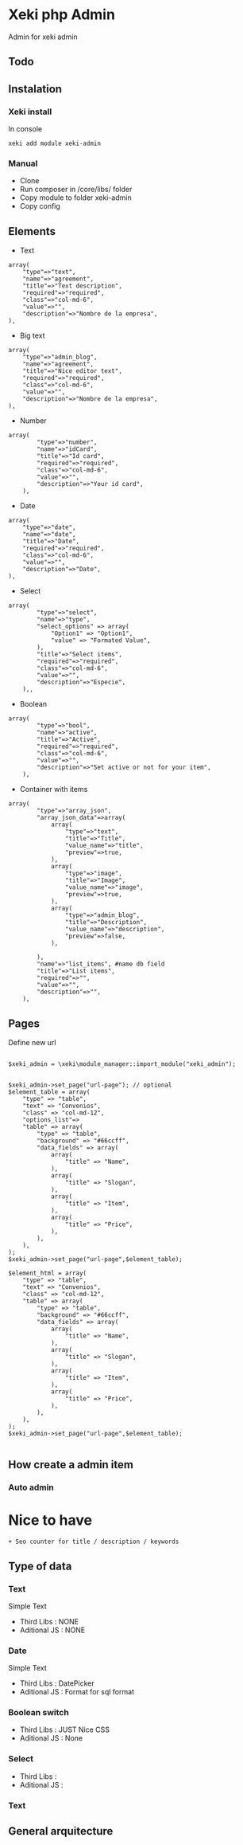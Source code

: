 # Xeki php Admin
Admin for xeki admin 

## Todo 

## Instalation

### Xeki install
In console 
```
xeki add module xeki-admin
```


### Manual 
+ Clone 
+ Run composer in /core/libs/ folder
+ Copy module to folder xeki-admin
+ Copy config 


## Elements

+ Text

```
array(
    "type"=>"text",
    "name"=>"agreement",
    "title"=>"Text description",
    "required"=>"required",
    "class"=>"col-md-6",
    "value"=>"",
    "description"=>"Nombre de la empresa",
),
```
+ Big text 

```
array(
    "type"=>"admin_blog",
    "name"=>"agreement",
    "title"=>"Nice editor text",
    "required"=>"required",
    "class"=>"col-md-6",
    "value"=>"",
    "description"=>"Nombre de la empresa",
),
```
+ Number

```
array(
        "type"=>"number",
        "name"=>"idCard",
        "title"=>"Id card",
        "required"=>"required",
        "class"=>"col-md-6",
        "value"=>"",
        "description"=>"Your id card",
    ),
```

+ Date

```
array(
    "type"=>"date",
    "name"=>"date",
    "title"=>"Date",
    "required"=>"required",
    "class"=>"col-md-6",
    "value"=>"",
    "description"=>"Date",
),
```
+ Select
```
array(
        "type"=>"select",
        "name"=>"type",
        "select_options" => array(
            "Option1" => "Option1",
            "value" => "Formated Value",
        ),
        "title"=>"Select items",
        "required"=>"required",
        "class"=>"col-md-6",
        "value"=>"",
        "description"=>"Especie",
    ),,
```

+ Boolean
```
array(
        "type"=>"bool",
        "name"=>"active",
        "title"=>"Active",
        "required"=>"required",
        "class"=>"col-md-6",
        "value"=>"",
        "description"=>"Set active or not for your item",
    ),
```

+ Container with items
```
array(
        "type"=>"array_json",
        "array_json_data"=>array(
            array(
                "type"=>"text",
                "title"=>"Title",
                "value_name"=>"title",
                "preview"=>true,
            ),
            array(
                "type"=>"image",
                "title"=>"Image",
                "value_name"=>"image",
                "preview"=>true,
            ),
            array(
                "type"=>"admin_blog",
                "title"=>"Description",
                "value_name"=>"description",
                "preview"=>false,
            ),

        ),
        "name"=>"list_items", #name db field
        "title"=>"List items",
        "required"=>"",
        "value"=>"",
        "description"=>"",
    ),
```




## Pages
Define new url 
```

$xeki_admin = \xeki\module_manager::import_module("xeki_admin");
 

$xeki_admin->set_page("url-page"); // optional
$element_table = array(    
    "type" => "table",
    "text" => "Convenios",
    "class" => "col-md-12",
    "options_list"=>
    "table" => array(
        "type" => "table",
        "background" => "#66ccff",
        "data_fields" => array(
            array(
                "title" => "Name",
            ), 
            array(
                "title" => "Slogan",
            ),
            array(
                "title" => "Item",
            ), 
            array(
                "title" => "Price",
            ),               
        ),
    ),
);
$xeki_admin->set_page("url-page",$element_table);

$element_html = array(    
    "type" => "table",
    "text" => "Convenios",
    "class" => "col-md-12",
    "table" => array(
        "type" => "table",
        "background" => "#66ccff",
        "data_fields" => array(
            array(
                "title" => "Name",
            ), 
            array(
                "title" => "Slogan",
            ),
            array(
                "title" => "Item",
            ), 
            array(
                "title" => "Price",
            ),               
        ),
    ),
);
$xeki_admin->set_page("url-page",$element_table);


```

## How create a admin item
 
### Auto admin
 


# Nice to have
    + Seo counter for title / description / keywords
     
## Type of data

### Text
Simple Text 
+ Third Libs : NONE 
+ Aditional JS : NONE


### Date
Simple Text 
+ Third Libs : DatePicker 
+ Aditional JS : Format for sql format

### Boolean switch
+ Third Libs : JUST Nice CSS 
+ Aditional JS : None
### Select
+ Third Libs : 
+ Aditional JS : 

### Text

## General arquitecture




